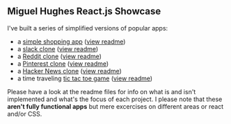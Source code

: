 ## Miguel Hughes React.js Showcase

I've built a series of simplified versions of popular apps: 
- a [simple shopping app](https://miguelhughes.github.io/shopping-app/) ([view readme](https://github.com/miguelhughes/shopping-app/tree/master))
- a [slack clone](https://miguelhughes.github.io/slack-clone/) ([view readme](https://github.com/miguelhughes/slack-clone/tree/master))
- a [Reddit clone](https://miguelhughes.github.io/reddit-clone/) ([view readme](https://github.com/miguelhughes/reddit-clone/tree/master))
- a [Pinterest clone](https://miguelhughes.github.io/pinterest-clone/) ([view readme](https://github.com/miguelhughes/pinterest-clone/tree/master))
- a [Hacker News clone](https://miguelhughes.github.io/hacker-news-clone/) ([view readme](https://github.com/miguelhughes/hacker-news-clone/tree/master))
- a time traveling [tic tac toe game](https://miguelhughes.github.io/tic-tac-toe/) ([view readme](https://github.com/miguelhughes/tic-tac-toe))


Please have a look at the readme files for info on what is and isn't implemented and what's the focus of each project. I please note that these **aren't fully functional apps** but mere excercises on different areas or react and/or CSS.
